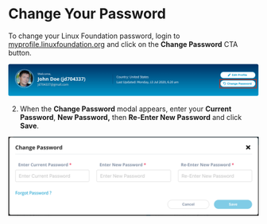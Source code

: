 # Change Your Password

To change your Linux Foundation password, login to [myprofile.linuxfoundation.org](https://myprofile.linuxfoundation.org/) and click on the **Change Password** CTA button.

![](../.gitbook/assets/change-pwd-button.png)

2. When the **Change Password** modal appears, enter your **Current Password**, **New Password,** then **Re-Enter New Password** and click **Save**.

![](../.gitbook/assets/change-pwd%20%281%29.png)

